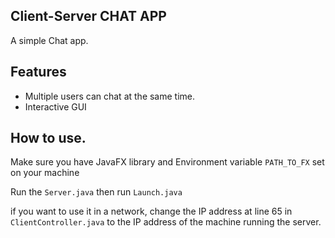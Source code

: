 ## Client-Server CHAT APP

A simple Chat app.

## Features

- Multiple users can chat at the same time.
- Interactive GUI

## How to use.

Make sure you have JavaFX library and Environment variable `PATH_TO_FX` set on your machine

Run the `Server.java` then run `Launch.java`

if you want to use it in a network, change the IP address at line 65 in `ClientController.java`
to the IP address of the machine running the server.

